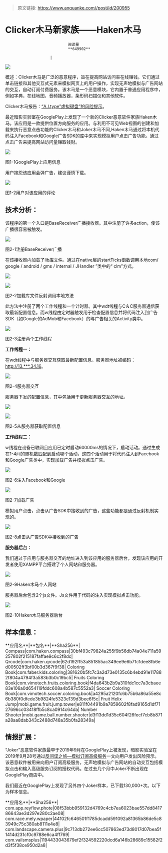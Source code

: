 > 原文链接: https://www.anquanke.com//post/id/200955 


# Clicker木马新家族——Haken木马


                                阅读量   
                                **649902**
                            
                        |
                        
                                                                                    



[![](https://p1.ssl.qhimg.com/t01bfa961d0c3cf3271.jpg)](https://p1.ssl.qhimg.com/t01bfa961d0c3cf3271.jpg)



概述：Clicker木马是广泛的恶意程序，旨在提高网站访问率在线赚钱。它们通过单击链接和其他交互式元素来模拟网页上的用户操作，实现无声地模拟与广告网站的交互，自动订阅付费服务。该木马是一个恶意模块，它内置于普通应用程序中，例如字典，在线地图，音频播放器，条形码扫描仪和其他软件。

Clicker木马报告：[“A.I.type”虚拟键盘”的风险提示](https://www.anquanke.com/post/id/193421)。

最近暗影实验室在GooglePlay上发现了一个新的Clicker恶意软件家族Haken木马。该应用是一款提供位置方向服务的应用。与利用不可见Web视图的创建和加载来执行恶意点击功能的Clicker木马和Joker木马不同,Haken木马通过将本机代码注入Facebook和Google广告SDK的库中来实现模拟用户点击广告功能。通过点击广告来提高网站访问量赚取钱财。

[![](https://p4.ssl.qhimg.com/t0187098d85a7085bfa.png)](https://p4.ssl.qhimg.com/t0187098d85a7085bfa.png)

图1-1GooglePlay上应用信息

用户抱怨该应用会弹广告，建议谨慎下载。

[![](https://p1.ssl.qhimg.com/t01ea1acf88b73c5458.png)](https://p1.ssl.qhimg.com/t01ea1acf88b73c5458.png)

图1-2用户对该应用的评论



## 技术分析：

该程序的第一个入口是BaseReceiver广播接收器。其中注册了许多action，使该广播很容易被触发。

[![](https://p1.ssl.qhimg.com/dm/1024_500_/t0198352681cb45f320.png)](https://p1.ssl.qhimg.com/dm/1024_500_/t0198352681cb45f320.png)

图2-1注册BaseReceiver广播

在该接收器内加载了lib库文件。通过在native层的startTicks函数调用本地com/ google / android / gms / internal / JHandler ”类中的“ clm”方式。

[![](https://p0.ssl.qhimg.com/t0128e4187c5003d771.png)](https://p0.ssl.qhimg.com/t0128e4187c5003d771.png)

[![](https://p2.ssl.qhimg.com/t013dce71db94996df3.png)](https://p2.ssl.qhimg.com/t013dce71db94996df3.png)

图2-2加载库文件反射调用本地方法

此方法中注册了两个工作线程和一个计时器。其中wdt线程与C＆C服务器通信获取最新配置信息。而w线程由定时器触发用于检查配置信息并将代码注入到广告SDK（如Google的AdMob和Facebook）的与广告相关的Activity类中。

[![](https://p2.ssl.qhimg.com/dm/1024_435_/t017c9f11ac270e3454.png)](https://p2.ssl.qhimg.com/dm/1024_435_/t017c9f11ac270e3454.png)

图2-3注册两个工作线程

**工作线程一：**

在wdt线程中与服务器交互获取最新配置信息。服务器地址被编码：[http://13.***.34.16](http://13.250.34.16)。

[![](https://p5.ssl.qhimg.com/dm/1024_558_/t0120ffe512a45b67a4.png)](https://p5.ssl.qhimg.com/dm/1024_558_/t0120ffe512a45b67a4.png)

图2-4服务器交互

服务器下发的配置信息，其中包括用于更新服务器交互的地址。

[![](https://p5.ssl.qhimg.com/t01aa4b7032a6a11e9f.png)](https://p5.ssl.qhimg.com/t01aa4b7032a6a11e9f.png)

[![](https://p4.ssl.qhimg.com/t017bcd4e1f657d99ae.png)](https://p4.ssl.qhimg.com/t017bcd4e1f657d99ae.png)

图2-5从服务器获取配置信息

**工作线程二：**

w线程在设备已联网且应用已定时启动60000ms的情况下，启动活动。通过生成在1-4间的随机数匹配到启动哪个活动，这四个活动用于将代码注入到Facebook和Google广告类中，实现加载广告并模拟点击广告。

[![](https://p0.ssl.qhimg.com/t01c206b19327435fb7.png)](https://p0.ssl.qhimg.com/t01c206b19327435fb7.png)

图2-6注入Facebook和Google



[![](https://p1.ssl.qhimg.com/dm/1024_661_/t012efbc5bdf0ca1091.png)](https://p1.ssl.qhimg.com/dm/1024_661_/t012efbc5bdf0ca1091.png)

图2-7加载广告

模拟用户点击，点击从广告SDK中接收到的广告，这些功能都是通过反射机制实现的。

[![](https://p5.ssl.qhimg.com/t01ccd5585e61f688d9.png)](https://p5.ssl.qhimg.com/t01ccd5585e61f688d9.png)

图2-8点击从广告SDK中接收到的广告

**服务器后台：**

我们通过于应用与服务器交互的地址进入到该应用的服务器后台，发现该应用的开发者使用XAMPP平台搭建了个人网站和服务器。

[![](https://p4.ssl.qhimg.com/dm/1024_530_/t019ec68849ee425c49.png)](https://p4.ssl.qhimg.com/dm/1024_530_/t019ec68849ee425c49.png)

图2-9Haken木马个人网站

服务器后台包含2个js文件。Js文件用于代码的注入实现模拟点击功能。

[![](https://p0.ssl.qhimg.com/t0110c1f4110b989d2d.png)](https://p0.ssl.qhimg.com/t0110c1f4110b989d2d.png)

图2-10Haken木马服务器后台



## 样本信息：
<td class="ql-align-justify">**应用名**</td>|<td class="ql-align-justify">**包名**</td>|<td class="ql-align-justify">**Sha256**</td>|
<td class="ql-align-justify">Compass</td>|<td class="ql-align-justify">com.haken.compass</td>|<td class="ql-align-justify">30bf493c79824a255f9b56db74a04e711a59257802f215187faffae9c6c2f8dc</td>|
<td class="ql-align-justify">Qrcode</td>|<td class="ql-align-justify">com.haken.qrcode</td>|<td class="ql-align-justify">62d192ff53a851855ac349ee9e6b71c1dee8fb6ed00502ff3bf00b3d367f9f38</td>|
<td class="ql-align-justify">Coloring Book</td>|<td class="ql-align-justify">com.faber.kids.coloring</td>|<td class="ql-align-justify">381620b5fc7c3a2d73e0135c6b4ebd91e117882f804a4794f3a583b3b0c19bc5</td>|
<td class="ql-align-justify">Fruits Coloring Book</td>|<td class="ql-align-justify">com.vimotech.fruits.coloring.book</td>|<td class="ql-align-justify">f4da643b2b9a310fdc1cc7a3cbaee83e106a0d654119fddc608a4b587c5552a3</td>|
<td class="ql-align-justify">Soccer Coloring Book</td>|<td class="ql-align-justify">com.vimotech.soccer.coloring.book</td>|<td class="ql-align-justify">a4295a2120fc6b75b6a86a55e8c6b380f0dfede3b9824fe5323e139d3bee6f5c</td>|
<td class="ql-align-justify">Fruit Helix Jump</td>|<td class="ql-align-justify">mobi.game.fruit.jump.tower</td>|<td class="ql-align-justify">e811f04491b9a7859602f8fad9165d1df7127696cc03418ffb5c8ca0914c64da</td>|
<td class="ql-align-justify">Number Shooter</td>|<td class="ql-align-justify">mobi.game.ball.number.shooter</td>|<td class="ql-align-justify">d3f13dd1d35c604f26fecf7cb8b871a28aa8dab343c2488d748a35b0fa28349a</td>|



## 情报扩展：

“Joker”恶意软件家族最早于2019年9月在GooglePlay上被发现，暗影实验室在2019年9月28号通过[反间谍之旅—模拟订阅高级服务](https://www.anquanke.com/post/id/187621)一文向用户发出风险预示。该恶意软件被用来向用户订阅高级服务，无声地模拟与广告网站的自动交互包括模拟点击和输入高级服务订阅的授权代码。在过去几个月中Joker不断出现在GooglePlay商店中。

我们最近在GooglePlay上发现了另外四个Joker样本，已下载130,000+次。以下为样本信息。
<td class="ql-align-justify">**应用名**</td>|<td class="ql-align-justify">**Sha256**</td>|
<td class="ql-align-justify">com.app.reyflow.phote</td>|<td class="ql-align-justify">08f53bbb959132d4769c4cb7ea6023bae557dd841786643ae3d297e280c2ae08</td>|
<td class="ql-align-justify">com.race.mely.wpaper</td>|<td class="ql-align-justify">44102fc646501f1785dcadd591092a81365b86de5c83949c75c380ab8111e4e8</td>|
<td class="ql-align-justify">com.landscape.camera.plus</td>|<td class="ql-align-justify">9c713db272ee6cc507863ed73d8017d07bea5f1414d231cf0c9788e6ca4ff769</td>|
<td class="ql-align-justify">com.vailsmsplus</td>|<td class="ql-align-justify">1194433043679ef2f324592220dcd6a146b28689c15582f2d3f5f38ce950d2a8</td>|


